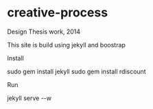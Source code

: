 creative-process
===============

Design Thesis work, 2014

This site is build using jekyll and boostrap

Install

sudo gem install jekyll
sudo gem install rdiscount

Run

jekyll serve --w